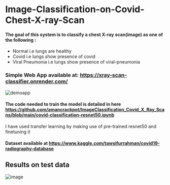 # Image-Classification-on-Covid-Chest-X-ray-Scan
#### The goal of this system is to classify a chest X-ray scan(image) as one of the following :
- Normal i.e lungs are healthy
- Covid i.e lungs show presence of covid
- Viral Pneumonia i.e lungs show presence of viral-pneumonia

### Simple Web App available at: https://xray-scan-classifier.onrender.com/
![demoapp](https://github.com/amancrackpot/ImageClassification_Covid_X_Ray_Scans/blob/main/Results/webap1p.gif)

#### The code needed to train the model is detailed in here https://github.com/amancrackpot/ImageClassification_Covid_X_Ray_Scans/blob/main/covid-classification-resnet50.ipynb
I have used transfer learning by making use of pre-trained resnet50 and finetuning it

#### Dataset available at https://www.kaggle.com/tawsifurrahman/covid19-radiography-database
## Results on test data
![image](https://github.com/amancrackpot/ImageClassification_Covid_X_Ray_Scans/blob/main/Results/test_stats.png)
